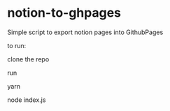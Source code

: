 # notion-to-ghpages
Simple script to export notion pages into GithubPages


to run:

clone the repo

run

yarn

node index.js